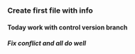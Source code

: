 ### Create first file with info

#### Today work with control version branch 

##### Fix conflict and all do well